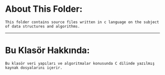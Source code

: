 # About This Folder:  
```
This folder contains source files written in c language on the subject of data structures and algorithms.
```
---
# Bu Klasör Hakkında:  
```
Bu klasör veri yapıları ve algoritmalar konusunda C dilinde yazılmış kaynak dosyalarını içerir.
```

